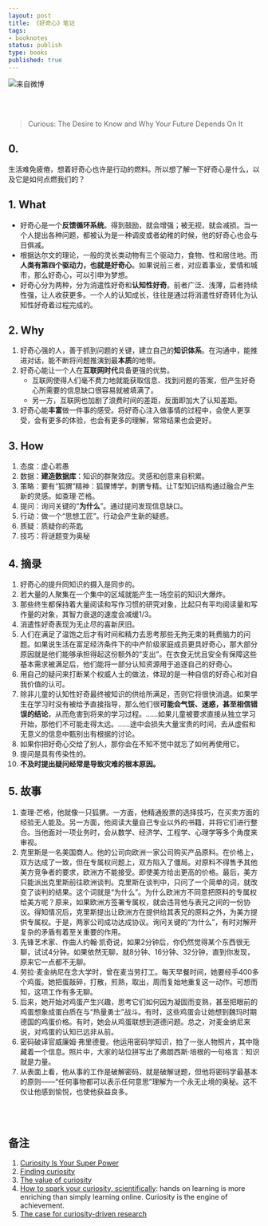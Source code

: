 ```yaml
--- 
layout: post
title: 《好奇心》笔记
tags: 
- booknotes
status: publish
type: books
published: true
---
```


![来自微博](https://i.imgur.com/aPQz3w0.jpg)


<br>
<br>


> Curious: The Desire to Know and Why Your Future Depends On It

## 0. 

生活难免疲倦，想着好奇心也许是行动的燃料。所以想了解一下好奇心是什么，以及它是如何点燃我们的？


## 1. What

* 好奇心是一个**反馈循环系统**。得到鼓励，就会增强；被无视，就会减损。当一个人提出各种问题，都被认为是一种调皮或者幼稚的时候，他的好奇心也会与日俱减。
* 根据达尔文的理论，一般的灵长类动物有三个驱动力，食物、性和居住地。而**人类有第四个驱动力，也就是好奇心**。如果说前三者，对应着事业，爱情和城市，那么好奇心，可以引申为梦想。
* 好奇心分为两种，分为消遣性好奇和**认知性好奇**。前者广泛、浅薄，后者持续性强，让人收获更多。一个人的认知成长，往往是通过将消遣性好奇转化为认知性好奇着过程完成的。


## 2. Why 

1. 好奇心强的人，善于抓到问题的关键，建立自己的**知识体系**。在沟通中，能推进对话，能不断将问题推演到最**本质**的地带。
2. 好奇心能让一个人在**互联网时代**具备更强的优势。
	- 互联网使得人们毫不费力地就能获取信息、找到问题的答案，但产生好奇心所需要的信息缺口很容易就被填满了。
	- 另一方，互联网也加剧了浪费时间的差距，反面即加大了认知差距。
3. 好奇心能**丰富**做一件事的感受。将好奇心注入做事情的过程中，会使人更享受，会有更多的体验，也会有更多的理解，常常结果也会更好。	 

## 3. How

1. 态度：虚心若愚
2. 数据：**建造数据库**：知识的群聚效应。灵感和创意来自积累。
3. 策略：要有“狐猬”精神：狐狸博学，刺猬专精。让T型知识结构通过融合产生新的灵感。如查理·芒格。
4. 提问：询问关键的“**为什么**”。通过提问发现信息缺口。
5. 行动：做一个“思想工匠”。行动会产生新的疑惑。
6. 质疑：质疑你的茶匙
7. 技巧：将谜题变为奥秘

## 4. 摘录

1. 好奇心的提升同知识的摄入是同步的。
1. 若大量的人聚集在一个集中的区域就能产生一场空前的知识大爆炸。
1. 那些终生都保持着大量阅读和写作习惯的研究对象，比起只有平均阅读量和写作量的对象，其智力衰退的速度会减缓1/3。
1. 消遣性好奇表现为无止尽的喜新厌旧。
1. 人们在满足了温饱之后才有时间和精力去思考那些无拘无束的耗费脑力的问题。如果说生活在富足经济条件下的中产阶级家庭成员更具好奇心，那大部分原因就是他们能够承担得起这份额外的“支出”。在衣食无忧且安全有保障这些基本需求被满足后，他们能将一部分认知资源用于追逐自己的好奇心。
1. 用自己的疑问来打断某个权威人士的做法，体现的是一种自信的好奇心和对自我价值的认可。
2. 除非儿童的认知性好奇最终被知识的供给所满足，否则它将很快消退。如果学生在学习时没有被给予直接指导，那么他们很**可能会气馁、迷惑，甚至相信错误的结论**，从而危害到将来的学习过程。……如果儿童被要求直接从独立学习开始，那他们不可能走得太远。……途中会损失大量宝贵的时间，去从虚假和无意义的信息中甄别出有根据的讨论。
5. 如果你把好奇心交给了别人，那你会在不知不觉中就忘了如何再使用它。
6. 提问是具有传染性的。
7. **不及时提出疑问经常是导致灾难的根本原因。**

## 5. 故事

1. 查理·芒格，他就像一只狐猬。一方面，他精通股票的选择技巧，在买卖方面的经验无人能及。另一方面，他阅读大量自己专业以外的书籍，并将它们进行整合。当他面对一项业务时，会从数学、经济学、工程学、心理学等多个角度来审视。
1. 克里斯是一名美国商人。他的公司向欧洲一家公司购买产品原料。在价格上，双方达成了一致，但在专属权问题上，双方陷入了僵局。对原料不得售予其他美方竞争者的要求，欧洲方不能接受。即使美方给出更高的价格。最后，美方只能派出克里斯前往欧洲谈判。克里斯在谈判中，只问了一个简单的词，就改变了谈判的结果。这个词就是“为什么”。为什么欧洲方不同意把原料的专属权给美方呢？原来，如果欧洲方签署专属权，就会违背他与表兄之间的一份协议。得知情况后，克里斯提出让欧洲方在提供给其表兄的原料之外，为美方提供专属权。于是，两家公司成功达成协议。询问关键的“为什么”，有时对解开复杂的矛盾有着至关重要的作用。
1. 先锋艺术家、作曲人约翰·凯奇说，如果2分钟后，你仍然觉得某个东西很无聊，试试4分钟。如果依然无聊，就8分钟、16分钟、32分钟，直到你发现，原来它一点都不无聊。
1. 劳拉·麦金纳尼在念大学时，曾在麦当劳打工。每天早餐时间，她要经手400多个鸡蛋。她把蛋敲碎，打散，煎熟，取出，周而复始地重复这一动作。可想而知，这项工作有多无聊。
1. 后来，她开始对鸡蛋产生兴趣，思考它们如何因为凝固而变熟，甚至把眼前的鸡蛋想象成蛋白质在与“热量勇士”战斗。有时，这些鸡蛋会让她想到魏玛时期德国的鸡蛋价格。有时，她会从鸡蛋联想到道德问题。总之，对麦金纳尼来说，对鸡蛋的认知已远非从前。
1. 密码破译官威廉姆·弗里德曼。他运用密码学知识，拍了一张人物照片，其中隐藏着一个信息。照片中，大家的站位拼写出了弗朗西斯·培根的一句格言：知识就是力量。
1. 从表面上看，他从事的工作是破解密码，就是破解谜题，但他将密码学最基本的原则——“任何事物都可以表示任何意思”理解为一个永无止境的奥秘。这不仅让他感到愉悦，也使他获益良多。




<br>
<br>

## 备注

1. [Curiosity Is Your Super Power](https://www.youtube.com/watch?v=xZJwMYeE9Ak)
1. [Finding curiosity](https://www.youtube.com/watch?v=iAcvYqDKznE)
1. [The value of curiosity](https://www.youtube.com/watch?v=IyiGFPI6z6g)
1. [How to spark your curiosity, scientifically](https://www.youtube.com/watch?v=OMDVTZ-ycaY): hands on learning is more enriching than simply learning online. Curiosity is the engine of achievement. 
1. [The case for curiosity-driven research](https://www.youtube.com/watch?v=PlytMrKfOFA)
 